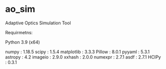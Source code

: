 # ao_sim
Adaptive Optics Simulation Tool

Requirmetns:

Python 3.9 (x64)

numpy : 1.18.5
scipy : 1.5.4
matplotlib : 3.3.3
Pillow : 8.0.1
pyyaml : 5.3.1
astropy : 4.2
imageio : 2.9.0
xxhash : 2.0.0
numexpr : 2.7.1
asdf : 2.7.1
HCIPy : 0.3.1
